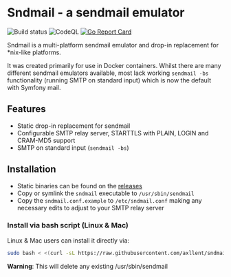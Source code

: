 # Sndmail - a sendmail emulator

![Build status](https://github.com/axllent/sndmail/actions/workflows/release-build.yml/badge.svg)
![CodeQL](https://github.com/axllent/sndmail/actions/workflows/codeql-analysis.yml/badge.svg)
[![Go Report Card](https://goreportcard.com/badge/github.com/axllent/sndmail)](https://goreportcard.com/report/github.com/axllent/sndmail)

Sndmail is a multi-platform sendmail emulator and drop-in replacement for *nix-like platforms.

It was created primarily for use in Docker containers. Whilst there are many different sendmail emulators available, most lack working `sendmail -bs` functionality (running SMTP on standard input) which is now the default with Symfony mail.


## Features

- Static drop-in replacement for sendmail
- Configurable SMTP relay server, STARTTLS with PLAIN, LOGIN and CRAM-MD5 support
- SMTP on standard input (`sendmail -bs`)


## Installation

- Static binaries can be found on the [releases](https://github.com/axllent/sndmail/releases/latest)
- Copy or symlink the `sndmail` executable to `/usr/sbin/sendmail`
- Copy the `sndmail.conf.example` to `/etc/sndmail.conf` making any necessary edits to adjust to your SMTP relay server


### Install via bash script (Linux & Mac)

Linux & Mac users can install it directly via:

```bash
sudo bash < <(curl -sL https://raw.githubusercontent.com/axllent/sndmail/develop/install.sh)
```

**Warning**: This will delete any existing /usr/sbin/sendmail
